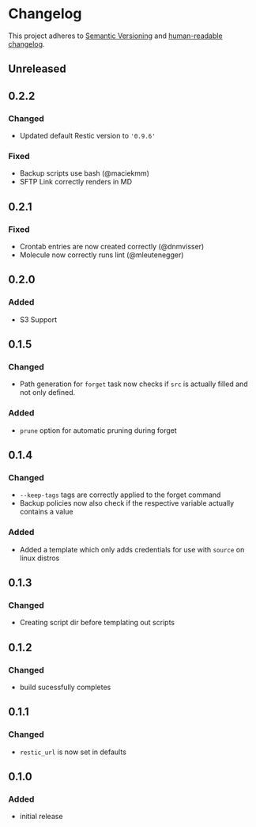 # Changelog

This project adheres to [Semantic Versioning](https://semver.org/spec/v2.0.0.html)
and [human-readable changelog](https://keepachangelog.com/en/1.0.0/).

## Unreleased
## 0.2.2
### Changed
* Updated default Restic version to `'0.9.6'`
### Fixed
* Backup scripts use bash (@maciekmm)
* SFTP Link correctly renders in MD

## 0.2.1
### Fixed
* Crontab entries are now created correctly (@dnmvisser)
* Molecule now correctly runs lint (@mleutenegger)

## 0.2.0
### Added
* S3 Support

## 0.1.5
### Changed
* Path generation for `forget` task now checks if `src` is actually filled and not only defined.

### Added
* `prune` option for automatic pruning during forget


## 0.1.4
### Changed
* `--keep-tags` tags are correctly applied to the forget command
* Backup policies now also check if the respective variable actually contains a value

### Added
* Added a template which only adds credentials for use with `source` on linux distros

## 0.1.3
### Changed
* Creating script dir before templating out scripts

## 0.1.2
### Changed
* build sucessfully completes

## 0.1.1
### Changed
* `restic_url` is now set in defaults

## 0.1.0
### Added
* initial release
